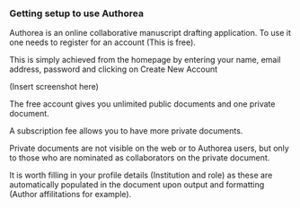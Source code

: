 ### Getting setup to use Authorea

Authorea is an online collaborative manuscript drafting application. To use it
one needs to register for an account (This is free). 

This is simply achieved from the homepage by entering your name, email address,
password and clicking on Create New Account

(Insert screenshot here)

The free account gives you unlimited public documents and one private document.

A subscription fee allows you to have more private documents.

Private documents are not visible on the web or to Authorea users, but only to 
those who are nominated as collaborators on the private document. 

It is worth filling in your profile details (Institution and role) as these
are automatically populated in the document upon output and formatting (Author
affilitations for example).
 
